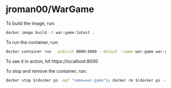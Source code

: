 # jroman00/WarGame

To build the image, run:

```bash
docker image build -t war-game:latest .
```

To run the container, run:

```bash
docker container run --publish 8000:8080 --detach --name war-game war-game:latest
```

To see it in action, hit https://localhost:8000

To stop and remove the container, run:

```bash
docker stop $(docker ps -aqf "name=war-game"); docker rm $(docker ps -aqf "name=war-game")
```
